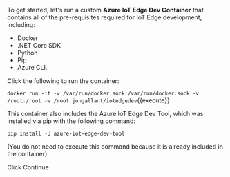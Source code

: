 To get started, let's run a custom **Azure IoT Edge Dev Container** that contains all of the pre-requisites required for IoT Edge development, including: 
- Docker
- .NET Core SDK
- Python
- Pip
- Azure CLI.

Click the following to run the container:

`docker run -it -v /var/run/docker.sock:/var/run/docker.sock -v /root:/root -w /root jongallant/iotedgedev`{{execute}}

This container also includes the Azure IoT Edge Dev Tool, which was installed via pip with the following command: 

`pip install -U azure-iot-edge-dev-tool`

(You do not need to execute this command because it is already included in the container)

Click Continue 

